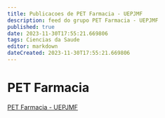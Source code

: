```yaml
---
title: Publicacoes de PET Farmacia - UEPJMF
description: feed do grupo PET Farmacia - UEPJMF
published: true
date: 2023-11-30T17:55:21.669806
tags: Ciencias da Saude
editor: markdown
dateCreated: 2023-11-30T17:55:21.669806
---
```


# PET Farmacia
[PET Farmacia - UEPJMF](/grupo/215PETFarmaciaUEPJMF.md)